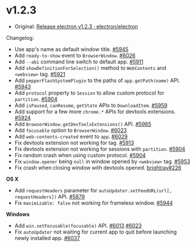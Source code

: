 # v1.2.3

* Original: [Release electron v1.2.3 · electron/electron](https://github.com/electron/electron/releases/tag/v1.2.3)

Changelog:

* Use app's name as default window title. [#5945](https://github.com/electron/electron/pull/5945)
* Add `ready-to-show` event to `BrowserWindow`. [#6026](https://github.com/electron/electron/pull/6026)
* Add `--abi` command line switch to default app. [#5911](https://github.com/electron/electron/pull/5911)
* Add `showDefinitionForSelection()` method to `WebContents` and `<webview>` tag. [#5921](https://github.com/electron/electron/pull/5921)
* Add `pepperFlashSystemPlugin` to the paths of `app.getPath(name)` API. [#5943](https://github.com/electron/electron/pull/5943)
* Add `protocol` property to `Session` to allow custom protocol for `partition`. [#5904](https://github.com/electron/electron/pull/5904)
* Add `isPaused`, `canResume`, `getState` APIs to `DownloadItem`. [#5959](https://github.com/electron/electron/pull/5959)
* Add support for a few more `chrome.*` APIs for devtools extensions. [#5924](https://github.com/electron/electron/pull/5924)
* Add `BrowserWindow.getDevToolsExtensions()` API. [#5965](https://github.com/electron/electron/pull/5965)
* Add `focusable` option to `BrowserWindow`. [#6023](https://github.com/electron/electron/pull/6023)
* Add `web-contents-created` event to `app`. [#6029](https://github.com/electron/electron/pull/6029)
* Fix devtools extension not working for <webview> tag. [#5913](https://github.com/electron/electron/pull/5913)
* Fix devtools extension not working for sessions with `partition`. [#5904](https://github.com/electron/electron/pull/5904)
* Fix random crash when using custom protocol. [#5904](https://github.com/electron/electron/pull/5904)
* Fix `window.opener` being `null` in window opened by `<webview>` tag. [#5953](https://github.com/electron/electron/pull/5953)
* Fix crash when closing window with devtools opened. [brightray#226](https://github.com/electron/brightray/pull/226)

**OS X**

* Add `requestHeaders` parameter for `autoUpdater.setFeedURL(url[, requestHeaders])` API. [#5879](https://github.com/electron/electron/pull/5879)
* Fix `maximizable: false` not working for frameless window. [#5944](https://github.com/electron/electron/pull/5944)

**Windows**

* Add `win.setFocusable(focusable)` API. [#6013](https://github.com/electron/electron/pull/6013) [#6023](https://github.com/electron/electron/pull/6023)
* Fix `autoUpdater` not waiting for current app to quit before launching newly installed app. [#6037](https://github.com/electron/electron/pull/6037)
